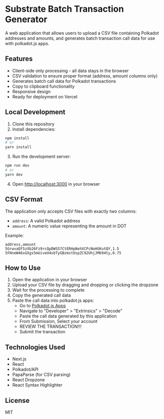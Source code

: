 # Substrate Batch Transaction Generator

A web application that allows users to upload a CSV file containing Polkadot addresses and amounts, and generates batch transaction call data for use with polkadot.js apps.

## Features

- Client-side only processing - all data stays in the browser
- CSV validation to ensure proper format (address, amount columns only)
- Generates batch call data for Polkadot transactions
- Copy to clipboard functionality
- Responsive design
- Ready for deployment on Vercel

## Local Development

1. Clone this repository
2. Install dependencies:

```bash
npm install
# or
yarn install
```

3. Run the development server:

```bash
npm run dev
# or
yarn dev
```

4. Open [http://localhost:3000](http://localhost:3000) in your browser

## CSV Format

The application only accepts CSV files with exactly two columns:
- `address`: A valid Polkadot address
- `amount`: A numeric value representing the amount in DOT

Example:
```
address,amount
5GrwvaEF5zXb26Fz9rcQpDWS57CtERHpNehXCPcNoHGKutQY,1.5
5FHneW46xGXgs5mUiveU4sbTyGBzmstUspZC92UhjJM694ty,0.75
```

## How to Use

1. Open the application in your browser
2. Upload your CSV file by dragging and dropping or clicking the dropzone
3. Wait for the processing to complete
4. Copy the generated call data
5. Paste the call data into polkadot.js apps:
   - Go to [Polkadot.js Apps](https://polkadot.js.org/apps/)
   - Navigate to "Developer" > "Extrinsics" > "Decode"
   - Paste the call data generated by this application
   - From Submission, Select your account
   - REVIEW THE TRANSACTION!!!
   - Submit the transaction

## Technologies Used

- Next.js
- React
- Polkadot/API
- PapaParse (for CSV parsing)
- React Dropzone
- React Syntax Highlighter

## License

MIT
